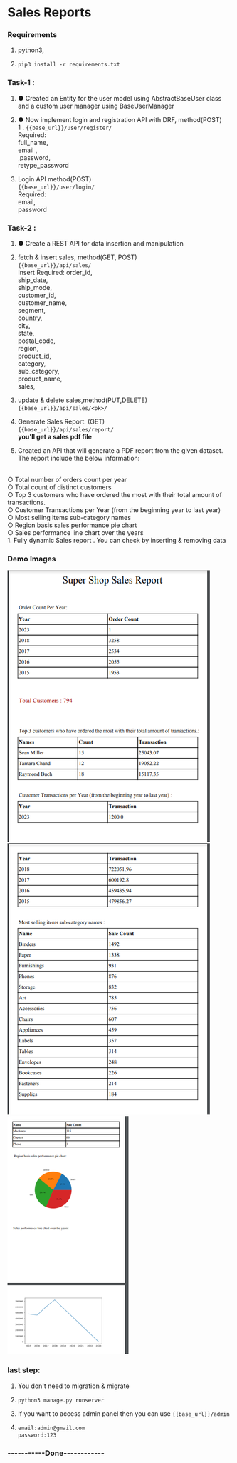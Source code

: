 # Sales Reports

### Requirements
1. python3,
2.     pip3 install -r requirements.txt
### Task-1 :
1. ● Created an Entity for the user model using AbstractBaseUser class and a custom 
user manager using BaseUserManager
 
2. ● Now implement login and registration API with DRF, method(POST)<br>
1 . `{{base_url}}/user/register/`  <br>
   Required: <br> full_name,<br> email ,<br>,password, <br> retype_password
   <br>
1. Login API  method(POST) <br>
   `{{base_url}}/user/login/`<br>
Required: <br>
email,<br>password


### Task-2 :
1. ● Create a REST API for data insertion and manipulation
2. fetch & insert sales, method(GET, POST) <br> `{{base_url}}/api/sales/` <br>
 Insert Required:
    order_id,<br>
ship_date,<br>
ship_mode,<br>
customer_id,<br>
customer_name,<br>
segment,<br>
country,<br>
city,<br>
state,<br>
postal_code,<br>
region,<br>
product_id,<br>
category,<br>
sub_category,<br>
product_name,<br>
sales,<br>
3.  update & delete sales,method(PUT,DELETE)<br> `{{base_url}}/api/sales/<pk>/` 
3. Generate Sales Report: (GET) <br>
`{{base_url}}/api/sales/report/`
<br> <b>you'll get a sales pdf file </b>

4. Created an API that will generate a PDF report from the given dataset. The report
include the below information:
<br>
○  Total number of orders count per year
<br>
○ Total count of distinct customers
<br>
○ Top 3 customers who have ordered the most with their total amount of
transactions.
<br>
○ Customer Transactions per Year (from the beginning year to last year)
<br>
○ Most selling items sub-category names
<br>
○ Region basis sales performance pie chart
<br>
○ Sales performance line chart over the years
<br>
1. Fully dynamic  Sales report . You can check by inserting & removing data

### Demo Images

<img src="demo_images/first_page.png">
<img src="demo_images/second.png">
<img src="demo_images/last_page.png">

<br>

### last step: 
1. You don't need to migration & migrate

2.     python3 manage.py runserver

3. If you want to access admin panel
then you can use  `{{base_url}}/admin`

4.     
       email:admin@gmail.com
       password:123
### -----------Done------------
